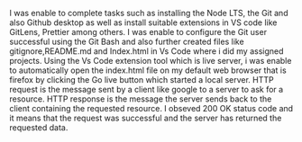 I was enable to complete tasks such as installing the Node LTS, the Git and also Github desktop as well as install suitable extensions in VS code like GitLens, Prettier among others.
I was enable to configure the Git user successful using the Git Bash and also further created files like gitignore,README.md and Index.html in Vs Code where i did my assigned projects.
Using the Vs Code extension tool which is live server, i was enable to automatically open the index.html file on my default web browser that is firefox by clicking the Go live button which started a local server.
HTTP request is the message sent by a client like google to a server to ask for a resource. HTTP response is the message the server sends back to the client containing the requested resource.
I obseved 200 OK status code and it means that the request was successful and the server has returned the requested data.